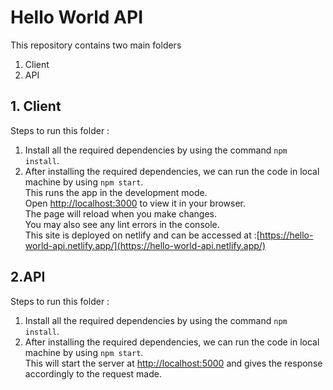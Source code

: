 # Hello World API

This repository contains two main folders
1. Client
2. API

## 1. Client
Steps to run this folder :
1. Install all the required dependencies by using the command `npm install`.
2. After installing the required dependencies, we can run the code in local machine by using `npm start`.\
    This runs the app in the development mode.\
    Open [http://localhost:3000](http://localhost:3000) to view it in your browser.\
      The page will reload when you make changes.\
      You may also see any lint errors in the console.\
      This site is deployed on netlify and can be accessed at :[https://hello-world-api.netlify.app/](https://hello-world-api.netlify.app/)


## 2.API
Steps to run this folder :
1. Install all the required dependencies by using the command `npm install`.
2. After installing the required dependencies, we can run the code in local machine by using `npm start`.\
   This will start the server at [http://localhost:5000](http://localhost:5000)  and gives the response accordingly to the request made.
